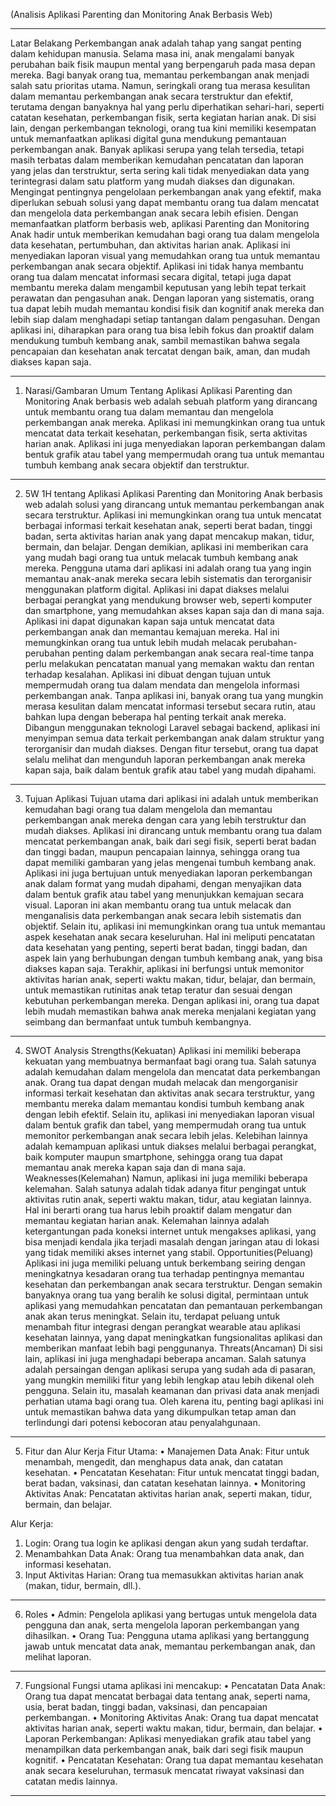 (Analisis Aplikasi Parenting dan Monitoring Anak Berbasis Web)

________________________________________
Latar Belakang
Perkembangan anak adalah tahap yang sangat penting dalam kehidupan manusia. Selama masa ini, anak mengalami banyak perubahan baik fisik maupun mental yang berpengaruh pada masa depan mereka. Bagi banyak orang tua, memantau perkembangan anak menjadi salah satu prioritas utama. Namun, seringkali orang tua merasa kesulitan dalam memantau perkembangan anak secara terstruktur dan efektif, terutama dengan banyaknya hal yang perlu diperhatikan sehari-hari, seperti catatan kesehatan, perkembangan fisik, serta kegiatan harian anak.
Di sisi lain, dengan perkembangan teknologi, orang tua kini memiliki kesempatan untuk memanfaatkan aplikasi digital guna mendukung pemantauan perkembangan anak. Banyak aplikasi serupa yang telah tersedia, tetapi masih terbatas dalam memberikan kemudahan pencatatan dan laporan yang jelas dan terstruktur, serta sering kali tidak menyediakan data yang terintegrasi dalam satu platform yang mudah diakses dan digunakan.
Mengingat pentingnya pengelolaan perkembangan anak yang efektif, maka diperlukan sebuah solusi yang dapat membantu orang tua dalam mencatat dan mengelola data perkembangan anak secara lebih efisien. Dengan memanfaatkan platform berbasis web, aplikasi Parenting dan Monitoring Anak hadir untuk memberikan kemudahan bagi orang tua dalam mengelola data kesehatan, pertumbuhan, dan aktivitas harian anak. Aplikasi ini menyediakan laporan visual yang memudahkan orang tua untuk memantau perkembangan anak secara objektif.
Aplikasi ini tidak hanya membantu orang tua dalam mencatat informasi secara digital, tetapi juga dapat membantu mereka dalam mengambil keputusan yang lebih tepat terkait perawatan dan pengasuhan anak. Dengan laporan yang sistematis, orang tua dapat lebih mudah memantau kondisi fisik dan kognitif anak mereka dan lebih siap dalam menghadapi setiap tantangan dalam pengasuhan.
Dengan aplikasi ini, diharapkan para orang tua bisa lebih fokus dan proaktif dalam mendukung tumbuh kembang anak, sambil memastikan bahwa segala pencapaian dan kesehatan anak tercatat dengan baik, aman, dan mudah diakses kapan saja.
________________________________________
1. Narasi/Gambaran Umum Tentang Aplikasi
Aplikasi Parenting dan Monitoring Anak berbasis web adalah sebuah platform yang dirancang untuk membantu orang tua dalam memantau dan mengelola perkembangan anak mereka. Aplikasi ini memungkinkan orang tua untuk mencatat data terkait kesehatan, perkembangan fisik, serta aktivitas harian anak. Aplikasi ini juga menyediakan laporan perkembangan dalam bentuk grafik atau tabel yang mempermudah orang tua untuk memantau tumbuh kembang anak secara objektif dan terstruktur.
________________________________________
2. 5W 1H tentang Aplikasi
Aplikasi Parenting dan Monitoring Anak berbasis web adalah solusi yang dirancang untuk memantau perkembangan anak secara terstruktur. Aplikasi ini memungkinkan orang tua untuk mencatat berbagai informasi terkait kesehatan anak, seperti berat badan, tinggi badan, serta aktivitas harian anak yang dapat mencakup makan, tidur, bermain, dan belajar. Dengan demikian, aplikasi ini memberikan cara yang mudah bagi orang tua untuk melacak tumbuh kembang anak mereka.
Pengguna utama dari aplikasi ini adalah orang tua yang ingin memantau anak-anak mereka secara lebih sistematis dan terorganisir menggunakan platform digital. Aplikasi ini dapat diakses melalui berbagai perangkat yang mendukung browser web, seperti komputer dan smartphone, yang memudahkan akses kapan saja dan di mana saja.
Aplikasi ini dapat digunakan kapan saja untuk mencatat data perkembangan anak dan memantau kemajuan mereka. Hal ini memungkinkan orang tua untuk lebih mudah melacak perubahan-perubahan penting dalam perkembangan anak secara real-time tanpa perlu melakukan pencatatan manual yang memakan waktu dan rentan terhadap kesalahan.
Aplikasi ini dibuat dengan tujuan untuk mempermudah orang tua dalam mendata dan mengelola informasi perkembangan anak. Tanpa aplikasi ini, banyak orang tua yang mungkin merasa kesulitan dalam mencatat informasi tersebut secara rutin, atau bahkan lupa dengan beberapa hal penting terkait anak mereka.
Dibangun menggunakan teknologi Laravel sebagai backend, aplikasi ini menyimpan semua data terkait perkembangan anak dalam struktur yang terorganisir dan mudah diakses. Dengan fitur tersebut, orang tua dapat selalu melihat dan mengunduh laporan perkembangan anak mereka kapan saja, baik dalam bentuk grafik atau tabel yang mudah dipahami.
________________________________________
3. Tujuan Aplikasi
Tujuan utama dari aplikasi ini adalah untuk memberikan kemudahan bagi orang tua dalam mengelola dan memantau perkembangan anak mereka dengan cara yang lebih terstruktur dan mudah diakses. Aplikasi ini dirancang untuk membantu orang tua dalam mencatat perkembangan anak, baik dari segi fisik, seperti berat badan dan tinggi badan, maupun pencapaian lainnya, sehingga orang tua dapat memiliki gambaran yang jelas mengenai tumbuh kembang anak.
Aplikasi ini juga bertujuan untuk menyediakan laporan perkembangan anak dalam format yang mudah dipahami, dengan menyajikan data dalam bentuk grafik atau tabel yang menunjukkan kemajuan secara visual. Laporan ini akan membantu orang tua untuk melacak dan menganalisis data perkembangan anak secara lebih sistematis dan objektif.
Selain itu, aplikasi ini memungkinkan orang tua untuk memantau aspek kesehatan anak secara keseluruhan. Hal ini meliputi pencatatan data kesehatan yang penting, seperti berat badan, tinggi badan, dan aspek lain yang berhubungan dengan tumbuh kembang anak, yang bisa diakses kapan saja.
Terakhir, aplikasi ini berfungsi untuk memonitor aktivitas harian anak, seperti waktu makan, tidur, belajar, dan bermain, untuk memastikan rutinitas anak tetap teratur dan sesuai dengan kebutuhan perkembangan mereka. Dengan aplikasi ini, orang tua dapat lebih mudah memastikan bahwa anak mereka menjalani kegiatan yang seimbang dan bermanfaat untuk tumbuh kembangnya.
________________________________________


4. SWOT Analysis
Strengths(Kekuatan)
Aplikasi ini memiliki beberapa kekuatan yang membuatnya bermanfaat bagi orang tua. Salah satunya adalah kemudahan dalam mengelola dan mencatat data perkembangan anak. Orang tua dapat dengan mudah melacak dan mengorganisir informasi terkait kesehatan dan aktivitas anak secara terstruktur, yang membantu mereka dalam memantau kondisi tumbuh kembang anak dengan lebih efektif. Selain itu, aplikasi ini menyediakan laporan visual dalam bentuk grafik dan tabel, yang mempermudah orang tua untuk memonitor perkembangan anak secara lebih jelas. Kelebihan lainnya adalah kemampuan aplikasi untuk diakses melalui berbagai perangkat, baik komputer maupun smartphone, sehingga orang tua dapat memantau anak mereka kapan saja dan di mana saja.
Weaknesses(Kelemahan)
Namun, aplikasi ini juga memiliki beberapa kelemahan. Salah satunya adalah tidak adanya fitur pengingat untuk aktivitas rutin anak, seperti waktu makan, tidur, atau kegiatan lainnya. Hal ini berarti orang tua harus lebih proaktif dalam mengatur dan memantau kegiatan harian anak. Kelemahan lainnya adalah ketergantungan pada koneksi internet untuk mengakses aplikasi, yang bisa menjadi kendala jika terjadi masalah dengan jaringan atau di lokasi yang tidak memiliki akses internet yang stabil.
Opportunities(Peluang)
Aplikasi ini juga memiliki peluang untuk berkembang seiring dengan meningkatnya kesadaran orang tua terhadap pentingnya memantau kesehatan dan perkembangan anak secara terstruktur. Dengan semakin banyaknya orang tua yang beralih ke solusi digital, permintaan untuk aplikasi yang memudahkan pencatatan dan pemantauan perkembangan anak akan terus meningkat. Selain itu, terdapat peluang untuk menambah fitur integrasi dengan perangkat wearable atau aplikasi kesehatan lainnya, yang dapat meningkatkan fungsionalitas aplikasi dan memberikan manfaat lebih bagi penggunanya.
Threats(Ancaman)
Di sisi lain, aplikasi ini juga menghadapi beberapa ancaman. Salah satunya adalah persaingan dengan aplikasi serupa yang sudah ada di pasaran, yang mungkin memiliki fitur yang lebih lengkap atau lebih dikenal oleh pengguna. Selain itu, masalah keamanan dan privasi data anak menjadi perhatian utama bagi orang tua. Oleh karena itu, penting bagi aplikasi ini untuk memastikan bahwa data yang dikumpulkan tetap aman dan terlindungi dari potensi kebocoran atau penyalahgunaan.
________________________________________


5. Fitur dan Alur Kerja
Fitur Utama:
•	Manajemen Data Anak: Fitur untuk menambah, mengedit, dan menghapus data anak, dan catatan kesehatan.
•	Pencatatan Kesehatan: Fitur untuk mencatat tinggi badan, berat badan, vaksinasi, dan catatan kesehatan lainnya.
•	Monitoring Aktivitas Anak: Pencatatan aktivitas harian anak, seperti makan, tidur, bermain, dan belajar.


Alur Kerja:
1.	Login: Orang tua login ke aplikasi dengan akun yang sudah terdaftar.
2.	Menambahkan Data Anak: Orang tua menambahkan data anak, dan informasi kesehatan.
3.	Input Aktivitas Harian: Orang tua memasukkan aktivitas harian anak (makan, tidur, bermain, dll.).
________________________________________
6. Roles
•	Admin: Pengelola aplikasi yang bertugas untuk mengelola data pengguna dan anak, serta mengelola laporan perkembangan yang dihasilkan.
•	Orang Tua: Pengguna utama aplikasi yang bertanggung jawab untuk mencatat data anak, memantau perkembangan anak, dan melihat laporan.
________________________________________
7. Fungsional
Fungsi utama aplikasi ini mencakup:
•	Pencatatan Data Anak: Orang tua dapat mencatat berbagai data tentang anak, seperti nama, usia, berat badan, tinggi badan, vaksinasi, dan pencapaian perkembangan.
•	Monitoring Aktivitas Anak: Orang tua dapat mencatat aktivitas harian anak, seperti waktu makan, tidur, bermain, dan belajar.
•	Laporan Perkembangan: Aplikasi menyediakan grafik atau tabel yang menampilkan data perkembangan anak, baik dari segi fisik maupun kognitif.
•	Pencatatan Kesehatan: Orang tua dapat memantau kesehatan anak secara keseluruhan, termasuk mencatat riwayat vaksinasi dan catatan medis lainnya.
________________________________________

